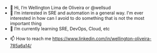 - 👋 Hi, I’m Wellington Lima de Oliveira or @wellsud
- 👀 I’m interested in SRE and automation in a general way. I'm ever interested in how can I avoid to do something that is not the most important thing
- 🌱 I’m currently learning SRE, DevOps, Cloud, etc
<!---
- 💞️ I’m looking to collaborate on ...
--->

- 📫 How to reach me https://www.linkedin.com/in/wellington-oliveira-785a6a14/

<!---
wellsud/wellsud is a ✨ special ✨ repository because its `README.md` (this file) appears on your GitHub profile.
You can click the Preview link to take a look at your changes.
--->
